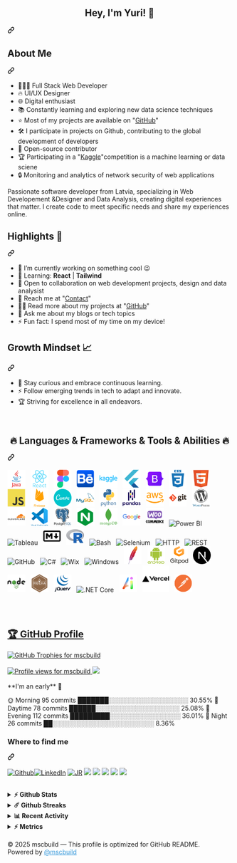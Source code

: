 <html lang="en">
<head>
<meta charset="UTF-8">
<meta name="viewport" content="width=device-width, initial-scale=1.0">
<meta name="keywords" content="Passionate software developer, Latvia, github, github actions, repositories, awesome, creative, designer, mscbuild, developer,  как красиво оформить профиль, социальные сети, коммиты, репозиторий, карьера в программировании">
<meta http-equiv="X-UA-Compatible" content="IE=edge">
<meta http-equiv="ClearType" content="true" />
<meta name="robots" content="index, follow, max-image-preview:large, max-snippet:-1, max-video-preview:-1" />
<meta name="apple-mobile-web-app-status-bar-style" content="black-translucent"/>    
</head>
<body>
<article class="markdown-body entry-content container-lg f5" itemprop="text"><div class="markdown-heading" dir="auto"><h1 align="center" class="heading-element" dir="auto">Hey, I'm Yuri! 👋</h1><a id="user-content-hey-im-vijay-" class="anchor" aria-label="Permalink: Hey, I'm Yuri! 👋" href="#hey-im-yuri-"><svg class="octicon octicon-link" viewBox="0 0 16 16" version="1.1" width="16" height="16" aria-hidden="true"><path d="m7.775 3.275 1.25-1.25a3.5 3.5 0 1 1 4.95 4.95l-2.5 2.5a3.5 3.5 0 0 1-4.95 0 .751.751 0 0 1 .018-1.042.751.751 0 0 1 1.042-.018 1.998 1.998 0 0 0 2.83 0l2.5-2.5a2.002 2.002 0 0 0-2.83-2.83l-1.25 1.25a.751.751 0 0 1-1.042-.018.751.751 0 0 1-.018-1.042Zm-4.69 9.64a1.998 1.998 0 0 0 2.83 0l1.25-1.25a.751.751 0 0 1 1.042.018.751.751 0 0 1 .018 1.042l-1.25 1.25a3.5 3.5 0 1 1-4.95-4.95l2.5-2.5a3.5 3.5 0 0 1 4.95 0 .751.751 0 0 1-.018 1.042.751.751 0 0 1-1.042.018 1.998 1.998 0 0 0-2.83 0l-2.5 2.5a1.998 1.998 0 0 0 0 2.83Z"></path></svg></a></div>
<div class="markdown-heading" dir="auto"><h2 class="heading-element" dir="auto">About Me</h2><a id="user-content-about-me" class="anchor" aria-label="Permalink: About Me" href="#about-me"><svg class="octicon octicon-link" viewBox="0 0 16 16" version="1.1" width="16" height="16" aria-hidden="true"><path d="m7.775 3.275 1.25-1.25a3.5 3.5 0 1 1 4.95 4.95l-2.5 2.5a3.5 3.5 0 0 1-4.95 0 .751.751 0 0 1 .018-1.042.751.751 0 0 1 1.042-.018 1.998 1.998 0 0 0 2.83 0l2.5-2.5a2.002 2.002 0 0 0-2.83-2.83l-1.25 1.25a.751.751 0 0 1-1.042-.018.751.751 0 0 1-.018-1.042Zm-4.69 9.64a1.998 1.998 0 0 0 2.83 0l1.25-1.25a.751.751 0 0 1 1.042.018.751.751 0 0 1 .018 1.042l-1.25 1.25a3.5 3.5 0 1 1-4.95-4.95l2.5-2.5a3.5 3.5 0 0 1 4.95 0 .751.751 0 0 1-.018 1.042.751.751 0 0 1-1.042.018 1.998 1.998 0 0 0-2.83 0l-2.5 2.5a1.998 1.998 0 0 0 0 2.83Z"></path></svg></a></div>
<ul dir="auto">
<li>🧑🏻‍💻 Full Stack Web Developer</li>
<li>🔥 UI/UX Designer</li>
<li>🌐 Digital enthusiast</li>
<li>📚 Constantly learning and exploring new data science techniques</li>
<li>⭐ Most of my projects are available on "<a href="https://github.com/mscbuild">GitHub</a>"</li>
<li>🛠️ I participate in projects on Github, contributing to the global development of developers</li>
<li>🚀 Open-source contributor</li>
<li>🏆 Participating in a "<a href="https://www.kaggle.com/competitions">Kaggle</a>"competition is a machine learning or data sciene </li>
<li>🔒 Monitoring and analytics of network security of web applications</li>
</ul>
<p dir="auto">Passionate software developer from Latvia, specializing in Web Developement &Designer and Data Analysis, creating digital experiences that matter. I create code to meet specific needs and share my experiences online.</p>
<div class="markdown-heading" dir="auto"><h2 class="heading-element" dir="auto">Highlights 🌟</h2><a id="user-content-highlights-" class="anchor" aria-label="Permalink: Highlights 🌟" href="#highlights-"><svg class="octicon octicon-link" viewBox="0 0 16 16" version="1.1" width="16" height="16" aria-hidden="true"><path d="m7.775 3.275 1.25-1.25a3.5 3.5 0 1 1 4.95 4.95l-2.5 2.5a3.5 3.5 0 0 1-4.95 0 .751.751 0 0 1 .018-1.042.751.751 0 0 1 1.042-.018 1.998 1.998 0 0 0 2.83 0l2.5-2.5a2.002 2.002 0 0 0-2.83-2.83l-1.25 1.25a.751.751 0 0 1-1.042-.018.751.751 0 0 1-.018-1.042Zm-4.69 9.64a1.998 1.998 0 0 0 2.83 0l1.25-1.25a.751.751 0 0 1 1.042.018.751.751 0 0 1 .018 1.042l-1.25 1.25a3.5 3.5 0 1 1-4.95-4.95l2.5-2.5a3.5 3.5 0 0 1 4.95 0 .751.751 0 0 1-.018 1.042.751.751 0 0 1-1.042.018 1.998 1.998 0 0 0-2.83 0l-2.5 2.5a1.998 1.998 0 0 0 0 2.83Z"></path></svg></a></div>
<ul dir="auto">
<li>🔭 I’m currently working on something cool 😉</li>
<li>🌱 Learning: <strong>React</strong> | <strong>Tailwind</strong></li>
<li>👯 Open to collaboration on web development projects, design and data analysist</li>
<li>📧 Reach me at "<a href="https://goo.su/Ggk7f">Contact</a>"</li>
<li>👨‍💻 Read more about my projects at "<a href="https://github.com/mscbuild">GitHub</a>"</li>
<li>💬 Ask me about my blogs or tech topics</li>
<li>⚡  Fun fact: I spend most of my time on my device!</li>
</ul>
 <div class="markdown-heading" dir="auto"><h2 class="heading-element" dir="auto">Growth Mindset 📈</h2><a id="user-content-about-me" class="anchor" aria-label="Permalink: About Me" href="#about-me"><svg class="octicon octicon-link" viewBox="0 0 16 16" version="1.1" width="16" height="16" aria-hidden="true"><path d="m7.775 3.275 1.25-1.25a3.5 3.5 0 1 1 4.95 4.95l-2.5 2.5a3.5 3.5 0 0 1-4.95 0 .751.751 0 0 1 .018-1.042.751.751 0 0 1 1.042-.018 1.998 1.998 0 0 0 2.83 0l2.5-2.5a2.002 2.002 0 0 0-2.83-2.83l-1.25 1.25a.751.751 0 0 1-1.042-.018.751.751 0 0 1-.018-1.042Zm-4.69 9.64a1.998 1.998 0 0 0 2.83 0l1.25-1.25a.751.751 0 0 1 1.042.018.751.751 0 0 1 .018 1.042l-1.25 1.25a3.5 3.5 0 1 1-4.95-4.95l2.5-2.5a3.5 3.5 0 0 1 4.95 0 .751.751 0 0 1-.018 1.042.751.751 0 0 1-1.042.018 1.998 1.998 0 0 0-2.83 0l-2.5 2.5a1.998 1.998 0 0 0 0 2.83Z"></path></svg></a></div>
 <ul dir="auto">
<li>🎡 Stay curious and embrace continuous learning.</li>
<li>⚡️ Follow emerging trends in tech to adapt and innovate.</li>
<li>🏆 Striving for excellence in all endeavors.</li> 
</ul>
 <br>
 <div class="markdown-heading" dir="auto"><h2 align="center" class="heading-element" dir="auto">🔥 Languages &amp; Frameworks &amp; Tools &amp; Abilities 🔥</h2><a id="user-content--languages--frameworks--tools--abilities-" class="anchor" aria-label="Permalink: 🔥 Languages &amp; Frameworks &amp; Tools &amp; Abilities 🔥" href="#-languages--frameworks--tools--abilities-"><svg class="octicon octicon-link" viewBox="0 0 16 16" version="1.1" width="16" height="16" aria-hidden="true"><path d="m7.775 3.275 1.25-1.25a3.5 3.5 0 1 1 4.95 4.95l-2.5 2.5a3.5 3.5 0 0 1-4.95 0 .751.751 0 0 1 .018-1.042.751.751 0 0 1 1.042-.018 1.998 1.998 0 0 0 2.83 0l2.5-2.5a2.002 2.002 0 0 0-2.83-2.83l-1.25 1.25a.751.751 0 0 1-1.042-.018.751.751 0 0 1-.018-1.042Zm-4.69 9.64a1.998 1.998 0 0 0 2.83 0l1.25-1.25a.751.751 0 0 1 1.042.018.751.751 0 0 1 .018 1.042l-1.25 1.25a3.5 3.5 0 1 1-4.95-4.95l2.5-2.5a3.5 3.5 0 0 1 4.95 0 .751.751 0 0 1-.018 1.042.751.751 0 0 1-1.042.018 1.998 1.998 0 0 0-2.83 0l-2.5 2.5a1.998 1.998 0 0 0 0 2.83Z"></path></svg></a></div>
 <br>
<div>
<!-- Java -->
<img src="https://raw.githubusercontent.com/devicons/devicon/master/icons/java/java-original-wordmark.svg" title="Java" alt="Java" width="40" height="40" />
&nbsp;
<!-- React -->
<img src="https://raw.githubusercontent.com/devicons/devicon/master/icons/react/react-original-wordmark.svg" title="React" alt="React" width="40" height="40" />
&nbsp;
<!-- Figma -->
<img src="https://raw.githubusercontent.com/devicons/devicon/master/icons/figma/figma-original.svg" title="Figma" alt="Figma" width="40" height="40" />
&nbsp;
<!-- Behance -->
<img src="https://raw.githubusercontent.com/devicons/devicon/master/icons/behance/behance-original.svg" title="Behance" alt="Behance" width="40" height="40" />
&nbsp;
<!-- Kaggle -->
<img src="https://raw.githubusercontent.com/devicons/devicon/master/icons/kaggle/kaggle-original-wordmark.svg" title="Kaggle" alt="Kaggle" width="40" height="40" />
&nbsp;
<!-- Flutter -->
<img src="https://raw.githubusercontent.com/devicons/devicon/master/icons/flutter/flutter-original.svg" title="Flutter" alt="Flutter" width="40" height="40" />
&nbsp;
<!-- Bootstrap -->
<img src="https://raw.githubusercontent.com/devicons/devicon/master/icons/bootstrap/bootstrap-original.svg" title="Bootstrap" alt="Bootstrap" width="40" height="40" />
&nbsp;
<!-- CSS3 -->
<img src="https://raw.githubusercontent.com/devicons/devicon/master/icons/css3/css3-plain-wordmark.svg" title="CSS3" alt="CSS3" width="40" height="40" />
&nbsp;
<!-- HTML5 -->
<img src="https://raw.githubusercontent.com/devicons/devicon/master/icons/html5/html5-original.svg" title="HTML5" alt="HTML5" width="40" height="40" />
&nbsp;
<!-- JavaScript -->
<img src="https://raw.githubusercontent.com/devicons/devicon/master/icons/javascript/javascript-original.svg" title="JavaScript" alt="JavaScript" width="40" height="40" />
&nbsp;
<!-- Firebase -->
<img src="https://raw.githubusercontent.com/devicons/devicon/master/icons/firebase/firebase-plain-wordmark.svg" title="Firebase" alt="Firebase" width="40" height="40" />
&nbsp;
<!-- Canva -->
<img src="https://raw.githubusercontent.com/devicons/devicon/master/icons/canva/canva-original.svg" title="Canva" alt="Canva" width="40" height="40" />
&nbsp;
<!-- MySQL -->
<img src="https://raw.githubusercontent.com/devicons/devicon/master/icons/mysql/mysql-original-wordmark.svg" title="MySQL" alt="MySQL" width="40" height="40" />
&nbsp;
<!-- Python -->
<img src="https://raw.githubusercontent.com/devicons/devicon/master/icons/python/python-original-wordmark.svg" title="Python" alt="Python" width="40" height="40" />
&nbsp;
<!-- Pandas -->
<img src="https://raw.githubusercontent.com/devicons/devicon/master/icons/pandas/pandas-original-wordmark.svg" title="Pandas" alt="Pandas" width="40" height="40" />
&nbsp;
<!-- AWS -->
<img src="https://raw.githubusercontent.com/devicons/devicon/master/icons/amazonwebservices/amazonwebservices-plain-wordmark.svg" title="AWS" alt="AWS" width="40" height="40" />
&nbsp;
<!-- Git -->
<img src="https://raw.githubusercontent.com/devicons/devicon/master/icons/git/git-original-wordmark.svg" title="Git" alt="Git" width="40" height="40" />
&nbsp;
<!-- WordPress -->
<img src="https://raw.githubusercontent.com/devicons/devicon/master/icons/wordpress/wordpress-original.svg" title="WordPress" alt="WordPress" width="40" height="40" />
&nbsp;
<!-- Cloudflare -->
<img src="https://raw.githubusercontent.com/devicons/devicon/master/icons/cloudflare/cloudflare-original-wordmark.svg" title="Cloudflare" alt="Cloudflare" width="40" height="40" />
&nbsp;
<!-- VSCode -->
<img src="https://raw.githubusercontent.com/devicons/devicon/master/icons/vscode/vscode-original-wordmark.svg" title="VSCode" alt="VSCode" width="40" height="40" />
&nbsp;
<!-- PostgreSQL -->
<img src="https://raw.githubusercontent.com/devicons/devicon/master/icons/postgresql/postgresql-original-wordmark.svg" title="PostgreSQL" alt="PostgreSQL" width="40" height="40" />
&nbsp;
<!-- Nginx -->
<img src="https://raw.githubusercontent.com/devicons/devicon/master/icons/nginx/nginx-original.svg" title="Nginx" alt="Nginx" width="40" height="40" />
&nbsp;
<!-- MongoDB -->
<img src="https://raw.githubusercontent.com/devicons/devicon/master/icons/mongodb/mongodb-plain-wordmark.svg" title="MongoDB" alt="MongoDB" width="40" height="40" />
&nbsp;
<!-- Google -->
<img src="https://raw.githubusercontent.com/devicons/devicon/master/icons/google/google-original-wordmark.svg" title="Google" alt="Google" width="40" height="40" />
&nbsp;
<!-- WooCommerce -->
<img src="https://raw.githubusercontent.com/devicons/devicon/master/icons/woocommerce/woocommerce-original-wordmark.svg" title="WooCommerce" alt="WooCommerce" width="40" height="40" />
&nbsp;
<!-- Power BI -->
<img src="https://upload.wikimedia.org/wikipedia/commons/c/cf/New_Power_BI_Logo.svg" title="Power BI" alt="Power BI" width="40" height="40" />
&nbsp;
<!-- Tableau -->
<img src="https://logos-world.net/wp-content/uploads/2021/10/Tableau-Emblem.png?raw=true" title="Tableau" alt="Tableau" width="40" height="40" />
 &nbsp;
<!-- Markdown -->
<img src="https://raw.githubusercontent.com/devicons/devicon/master/icons/markdown/markdown-original.svg" title="Markdown" alt="Markdown" width="40" height="40" />
&nbsp;
<!-- R -->
<img src="https://raw.githubusercontent.com/devicons/devicon/master/icons/r/r-original.svg" title="R" alt="R" width="40" height="40" />
&nbsp;
<!-- Bash -->
<img src="https://raw.githubusercontent.com/marwin1991/profile-technology-icons/main/icons/bash.png" title="Bash" alt="Bash" width="40" height="40" />
&nbsp;
<!-- Selenium -->
<img src="https://raw.githubusercontent.com/marwin1991/profile-technology-icons/main/icons/selenium.png" title="Selenium" alt="Selenium" width="40" height="40" />
&nbsp;
<!-- HTTP -->
<img src="https://raw.githubusercontent.com/marwin1991/profile-technology-icons/main/icons/http.png" title="HTTP" alt="HTTP" width="40" height="40" />
&nbsp;
<!-- REST -->
<img src="https://raw.githubusercontent.com/marwin1991/profile-technology-icons/main/icons/rest.png" title="REST" alt="REST" width="40" height="40" />
&nbsp;
<!-- GitHub -->
<img src="https://raw.githubusercontent.com/marwin1991/profile-technology-icons/main/icons/github.png" title="GitHub" alt="GitHub" width="40" height="40" />
&nbsp;
<!-- C# -->
<img src="https://raw.githubusercontent.com/marwin1991/profile-technology-icons/main/icons/c%23.png" title="C#" alt="C#" width="40" height="40" />
&nbsp;
<!-- Wix -->
<img src="https://raw.githubusercontent.com/marwin1991/profile-technology-icons/main/icons/wix.png" title="Wix" alt="Wix" width="40" height="40" />
&nbsp;
<!-- Windows -->
<img src="https://raw.githubusercontent.com/marwin1991/profile-technology-icons/main/icons/windows.png" title="Windows" alt="Windows" width="40" height="40" />
&nbsp;
<!-- Apache -->
<img src="https://raw.githubusercontent.com/devicons/devicon/master/icons/apache/apache-original.svg" title="Apache" alt="Apache" width="40" height="40" />
&nbsp;
<!-- Android -->
<img src="https://raw.githubusercontent.com/devicons/devicon/master/icons/android/android-plain-wordmark.svg" title="Android" alt="Android" width="40" height="40" />
&nbsp;
<!-- Gitpod -->
<img src="https://raw.githubusercontent.com/devicons/devicon/master/icons/gitpod/gitpod-original-wordmark.svg" title="Gitpod" alt="Gitpod" width="40" height="40" />
&nbsp;
<!-- Next.js -->
<img src="https://raw.githubusercontent.com/devicons/devicon/master/icons/nextjs/nextjs-plain.svg" title="Next.js" alt="Next.js" width="40" height="40" />
&nbsp;
<!-- Node.js -->
<img src="https://raw.githubusercontent.com/devicons/devicon/master/icons/nodejs/nodejs-original-wordmark.svg" title="Node.js" alt="Node.js" width="40" height="40" />
&nbsp;
<!-- Mocha -->
<img src="https://raw.githubusercontent.com/devicons/devicon/master/icons/mocha/mocha-original.svg" title="Mocha" alt="Mocha" width="40" height="40" />
&nbsp;
<!-- jQuery -->
<img src="https://raw.githubusercontent.com/devicons/devicon/master/icons/jquery/jquery-original-wordmark.svg" title="jQuery" alt="jQuery" width="40" height="40" />
&nbsp;
<!-- .NET Core -->
<img src="https://upload.wikimedia.org/wikipedia/commons/e/ee/.NET_Core_Logo.svg" title=".NET Core" alt=".NET Core" width="40" height="40" />
&nbsp;
<!-- AI -->
<img src="https://github.com/posymusic/aicon/blob/main/AI%20icon%20v1.0%20colored.png?raw=true" title="AI" alt="AI" width="40" height="40" />
&nbsp;
<!-- Vercel -->
<img src="https://raw.githubusercontent.com/devicons/devicon/master/icons/vercel/vercel-original-wordmark.svg" title="Vercel" alt="Vercel" width="60" height="60" />
&nbsp;
<!-- Postman -->
<img src="https://raw.githubusercontent.com/devicons/devicon/master/icons/postman/postman-original.svg" title="Postman" alt="Postman" width="40" height="40" />   
 
</div>
<br> 
 
<a target="_blank" rel="noopener noreferrer nofollow" href="https://camo.githubusercontent.com/2722992d519a722218f896d5f5231d49f337aaff4514e78bd59ac935334e916a/68747470733a2f2f692e696d6775722e636f6d2f77617856496d762e706e67"><img src="https://camo.githubusercontent.com/2722992d519a722218f896d5f5231d49f337aaff4514e78bd59ac935334e916a/68747470733a2f2f692e696d6775722e636f6d2f77617856496d762e706e67" alt="" data-canonical-src="https://i.imgur.com/waxVImv.png" style="max-width: 100%;"> 
<br>
<h1>🏆 GitHub Profile</h1>
<!-- Trophy Badge -->
 <a href="https://github.com/mscbuild" target="_blank">
 <img src="https://github-trophies.vercel.app/?username=mscbuild" alt="GitHub Trophies for mscbuild" class="badge">
  </a>
  <br>
  <br>
<!-- Profile Views Counter -->
  <a href="https://github.com/mscbuild" target="_blank">
  <img src="https://komarev.com/ghpvc/?username=mscbuild" alt="Profile views for mscbuild" class="badge">
  </a>
<a href="https://github.com/mscbuild"><img src="https://img.shields.io/badge/AI-Code%20Assist-EB9FDA"></a>
<br>
<br>
**I'm an early** 🐤

🌞 Morning    95 commits     ███████░░░░░░░░░░░░░░░░░░   30.55% 
🌆 Daytime    78 commits     ██████░░░░░░░░░░░░░░░░░░░   25.08% 
🌃 Evening    112 commits    █████████░░░░░░░░░░░░░░░░   36.01% 
🌙 Night      26 commits     ██░░░░░░░░░░░░░░░░░░░░░░░   8.36%

<div class="markdown-heading" dir="auto"><h3 class="heading-element" dir="auto">Where to find me</h3><a id="user-content-where-to-find-me" class="anchor" aria-label="Permalink: Where to find me" href="#where-to-find-me"><svg class="octicon octicon-link" viewBox="0 0 16 16" version="1.1" width="16" height="16" aria-hidden="true"><path d="m7.775 3.275 1.25-1.25a3.5 3.5 0 1 1 4.95 4.95l-2.5 2.5a3.5 3.5 0 0 1-4.95 0 .751.751 0 0 1 .018-1.042.751.751 0 0 1 1.042-.018 1.998 1.998 0 0 0 2.83 0l2.5-2.5a2.002 2.002 0 0 0-2.83-2.83l-1.25 1.25a.751.751 0 0 1-1.042-.018.751.751 0 0 1-.018-1.042Zm-4.69 9.64a1.998 1.998 0 0 0 2.83 0l1.25-1.25a.751.751 0 0 1 1.042.018.751.751 0 0 1 .018 1.042l-1.25 1.25a3.5 3.5 0 1 1-4.95-4.95l2.5-2.5a3.5 3.5 0 0 1 4.95 0 .751.751 0 0 1-.018 1.042.751.751 0 0 1-1.042.018 1.998 1.998 0 0 0-2.83 0l-2.5 2.5a1.998 1.998 0 0 0 0 2.83Z"></path></svg></a></div>
<p dir="auto"><a href="https://github.com/mscbuild"><img alt="Github" src="https://camo.githubusercontent.com/9c137a831035de366198774c3260403fa2415d06ad2153a30098022f2c4249a9/68747470733a2f2f696d672e736869656c64732e696f2f62616467652f4769744875622d2532333132313030452e7376673f267374796c653d666f722d7468652d6261646765266c6f676f3d476974687562266c6f676f436f6c6f723d7768697465" data-canonical-src="https://img.shields.io/badge/GitHub-%2312100E.svg?&amp;style=for-the-badge&amp;logo=Github&amp;logoColor=white" style="max-width: 100%;"></a><a href="https://www.linkedin.com/in/jurijsrck" rel="nofollow"><img alt="LinkedIn" src="https://camo.githubusercontent.com/d90c501c7f68295cfcab6a68b761ba5b1101292b8ac9895eaeca253df2e53eb3/68747470733a2f2f696d672e736869656c64732e696f2f62616467652f6c696e6b6564696e2d2532333030373742352e7376673f267374796c653d666f722d7468652d6261646765266c6f676f3d6c696e6b6564696e266c6f676f436f6c6f723d7768697465" data-canonical-src="https://img.shields.io/badge/linkedin-%230077B5.svg?&amp;style=for-the-badge&amp;logo=linkedin&amp;logoColor=white" style="max-width: 100%;"></a>  
<a href="https://www.kaggle.com/jurijsruko" rel="nofollow"><img src="https://camo.githubusercontent.com/470729f6bba5eb354e23611c0a0b82cc298d9eb8e34ea68119f74cf15b1125cd/68747470733a2f2f696d672e736869656c64732e696f2f62616467652f4b4147474c452d3230424546463f267374796c653d666f722d7468652d6261646765266c6f676f3d6b6167676c65266c6f676f436f6c6f723d7768697465" alt="JR" data-canonical-src="https://img.shields.io/badge/KAGGLE-20BEFF?&amp;style=for-the-badge&amp;logo=kaggle&amp;logoColor=white" style="max-width: 100%;"></a>
 <a href="https://codepen.io/jrck" rel="nofollow"><img 
src="https://img.shields.io/badge/Codepen-000000?style=for-the-badge&logo=codepen&logoColor=white" style="max-width: 100%;"></a>
<a href="https://public.tableau.com/app/profile/jurijsrck/vizzes" rel="nofollow"><img 
 src="https://img.shields.io/badge/Tableau-E97627?style=for-the-badge&logo=Tableau&logoColor=white"   style="max-width: 100%;"></a>
<a href="https://www.hackerrank.com/profile/arrmagedon55" rel="nofollow"><img 
 src="https://img.shields.io/badge/-Hackerrank-2EC866?style=for-the-badge&logo=HackerRank&logoColor=white" style="max-width: 100%;"></a>
 <a href="https://behance.net/bitkoins" rel="nofollow"><img 
src="https://img.shields.io/badge/-Behance-blue?style=for-the-badge&logo=behance&logoColor=white" style="max-width: 100%;"></a>
 <a href="https://badgr.com/public/assertions/xAF8cahgQtuS3jE-0UuO5g" rel="nofollow"><img 
src="https://img.shields.io/badge/Postman-FF6C37?style=for-the-badge&logo=Postman&logoColor=white " style="max-width: 100%;"></a>
  </p>
<a target="_blank" rel="noopener noreferrer nofollow" href="https://camo.githubusercontent.com/2722992d519a722218f896d5f5231d49f337aaff4514e78bd59ac935334e916a/68747470733a2f2f692e696d6775722e636f6d2f77617856496d762e706e67"><img src="https://camo.githubusercontent.com/2722992d519a722218f896d5f5231d49f337aaff4514e78bd59ac935334e916a/68747470733a2f2f692e696d6775722e636f6d2f77617856496d762e706e67" alt="" data-canonical-src="https://i.imgur.com/waxVImv.png" style="max-width: 100%;"></a>
<details>
<summary><b>⚡ Github Stats</b></summary>
<img src="https://github-readme-stats.vercel.app/api?username=mscbuild&theme=default&show_icons=true&hide_border=true&count_private=true" alt="mscbuild's GitHub Stats" />
<img src="https://github-readme-stats.vercel.app/api/top-langs/?username=mscbuild&theme=default&show_icons=true&hide_border=true&layout=compact" alt="mscbuild's Top Languages" />
</details>
<details> 
<summary><b>☄️ Github Streaks</b></summary>
 <img src="https://github-readme-streak-stats.herokuapp.com?user=mscbuild&hide_border=%D0%9B%D0%9E%D0%96%D0%AC&short_numbers=%D0%9B%D0%9E%D0%96%D0%AC" alt="GitHub Streak" /></a> 
 </details>
 <details> 
<summary><b>📊 Recent Activity</b></summary>
  <br>
  <!--START_SECTION:activity-->
 <li>🎉 Merged PR "<a href="https://github.com/mscbuild">#5590</a>"</li> 
 <li>🚦 Availability Check"<a href="https://github.com/mscbuild">#6986🟢</a>"</li>
 <li>🔒 Monitoring "<a href="#">75 %</a>"</li>
 <li>⭐ Starred "<a href="https://github.com/mscbuild/e-learning-free-courses/">e-learning-free-courses</a>"</li>
 <li>📦 "<a href="#"> Used 292.3 kB in GitHub's Storage</a>"</li>
 <li>⬆️ Pushed 1 commit(s)"<a href="https://github.com/mscbuild">#8935</a>"</li>
 <li>🗣 Commented on"<a href="https://github.com/mscbuild">#5689</a>"</li>
 <li>❗️ Closed issue"<a href="https://github.com/mscbuild">#6784</a>"</li>
  <!--END_SECTION:activity-->
 </details> 
 <details> 
<summary><b>⚡ Metrics</b></summary>
   <img src="https://camo.githubusercontent.com/a8202dfc8678c0758a92619f87331d3a1e5d929485f95083b8a0b0f3835ac0bf/68747470733a2f2f63646e2e6a7364656c6976722e6e65742f67682f73756e3032323553554e2f73756e3032323553554e2f6769746875622d6d6574726963732f7265616374696f6e732e737667" alt="GitHub Metrics" /></a> 
</details>
<br>
 <!-- Footer -->
    <footer>
    © 2025 mscbuild — This profile is optimized for GitHub README.<br>
                    Powered by <a href="https://mscbuild.github.io/mscbuild/" target="_blank" style="color: #3498db;"> @mscbuild</a><br>
  </footer>
 
<!---
mscbuild/mscbuild is a ✨ special ✨ repository because its `README.md` (this file) appears on your GitHub profile.
You can click the Preview link to take a look at your changes.
--->
 
